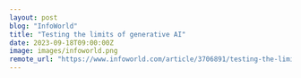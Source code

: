 ```yaml
---
layout: post
blog: "InfoWorld"
title: "Testing the limits of generative AI"
date: 2023-09-18T09:00:00Z
image: images/infoworld.png
remote_url: "https://www.infoworld.com/article/3706891/testing-the-limits-of-generative-ai.html#tk.rss_applicationdevelopment"
---
```

